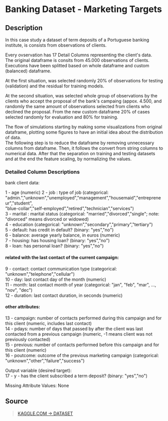 # Banking Dataset - Marketing Targets

## Description
In this case study a dataset of term deposits of a Portuguese banking institute, is consists from observations of clients.  

Every ovservation has 17 Detail Columns representing the client's data.  
The original dataframe is consits from 45.000 observations of clients. Executions have been splitted based on whole dataframe and custom (balanced) dataframe.  

At the first situation, was selected randomly 20% of observations for testing (validation) and the residual for training models.  

At the second situation, was selected whole group of observations by the clients who accept the proposal of the bank's campaing (appox. 4.500, and randomly the same amount of observations selected from clients who declined the proposal. From the new custom dataframe 20% of cases selected randomly for evaluation and 80% for training.  

The flow of simulations starting by making some visualizations from original dataframe, plotting some figures to have an initial idea about the distribution of data.  
The following step is to reduce the dataframe by removing unnecessary columns from dataframe. Then, it follows the convert from string columns to numerical data. After that the separation on training and testing datasets and at the end the feature scaling, by normalizing the values.

### Detailed Column Descriptions
bank client data:

1 - age (numeric)
2 - job : type of job (categorical: "admin.","unknown","unemployed","management","housemaid","entrepreneur","student",  
"blue-collar","self-employed","retired","technician","services")  
3 - marital : marital status (categorical: "married","divorced","single"; note: "divorced" means divorced or widowed)  
4 - education (categorical: "unknown","secondary","primary","tertiary")  
5 - default: has credit in default? (binary: "yes","no")  
6 - balance: average yearly balance, in euros (numeric)  
7 - housing: has housing loan? (binary: "yes","no")  
8 - loan: has personal loan? (binary: "yes","no")  
#### related with the last contact of the current campaign:  
9 - contact: contact communication type (categorical: "unknown","telephone","cellular")  
10 - day: last contact day of the month (numeric)  
11 - month: last contact month of year (categorical: "jan", "feb", "mar", …, "nov", "dec")  
12 - duration: last contact duration, in seconds (numeric)  
#### other attributes:  
13 - campaign: number of contacts performed during this campaign and for this client (numeric, includes last contact)  
14 - pdays: number of days that passed by after the client was last contacted from a previous campaign (numeric, -1 means client was not previously contacted)  
15 - previous: number of contacts performed before this campaign and for this client (numeric)  
16 - poutcome: outcome of the previous marketing campaign (categorical: "unknown","other","failure","success")  

Output variable (desired target):  
17 - y - has the client subscribed a term deposit? (binary: "yes","no")  

Missing Attribute Values: None


## Source
> [KAGGLE.COM -> DATASET](https://www.kaggle.com/datasets/prakharrathi25/banking-dataset-marketing-targets)